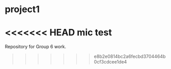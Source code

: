 # project1

<<<<<<< HEAD
mic test
=======
Repository for Group 6 work. 

>>>>>>> e8b2e0814bc2a6fecbd3704464b0cf3cdcee1de4